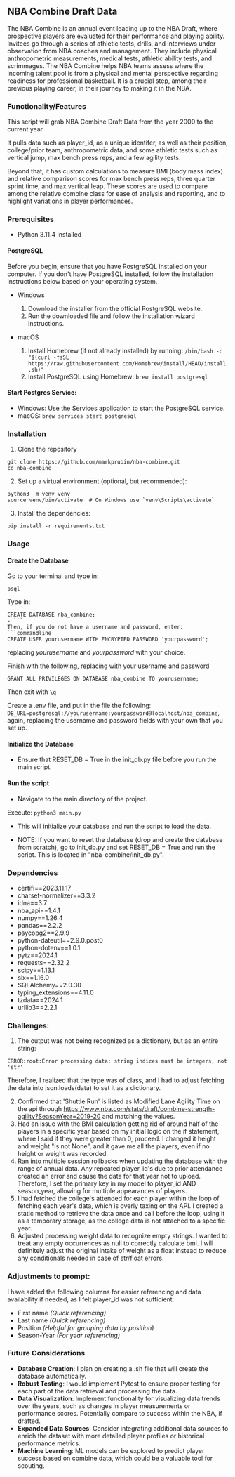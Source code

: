 ## NBA Combine Draft Data

The NBA Combine is an annual event leading up to the NBA Draft, where prospective players are evaluated for their performance and playing ability. Invitees go through a series of athletic tests, drills, and interviews under observation from NBA coaches and management. They include physical anthropometric measurements, medical tests, athletic ability tests, and scrimmages. The NBA Combine helps NBA teams assess where the incoming talent pool is from a physical and mental perspective regarding readiness for professional basketball. It is a crucial step, among their previous playing career, in their journey to making it in the NBA.

### Functionality/Features

This script will grab NBA Combine Draft Data from the year 2000 to the current year.

It pulls data such as player_id, as a unique identifer, as well as their position, college/prior team, anthropometric data, and some athletic tests such as vertical jump, max bench press reps, and a few agility tests.

Beyond that, it has custom calculations to measure BMI (body mass index) and relative comparison scores for max bench press reps, three quarter sprint time, and max vertical leap. These scores are used to compare among the relative combine class for ease of analysis and reporting, and to highlight variations in player performances.

### Prerequisites
- Python 3.11.4 installed 
#### PostgreSQL
Before you begin, ensure that you have PostgreSQL installed on your computer. If you don't have PostgreSQL installed, follow the installation instructions below based on your operating system.
- Windows

	1.	Download the installer from the official PostgreSQL website.
	2.	Run the downloaded file and follow the installation wizard instructions.
- macOS
	1.	Install Homebrew (if not already installed) by running:
`/bin/bash -c "$(curl -fsSL https://raw.githubusercontent.com/Homebrew/install/HEAD/install.sh)"`
  2.	Install PostgreSQL using Homebrew: `brew install postgresql`

#### Start Postgres Service:
- Windows: Use the Services application to start the PostgreSQL service.
- macOS: `brew services start postgresql`


### Installation
1. Clone the repository

```commandline
git clone https://github.com/markprubin/nba-combine.git
cd nba-combine
```
2. Set up a virtual environment (optional, but recommended):
```commandline
python3 -m venv venv
source venv/bin/activate  # On Windows use `venv\Scripts\activate`

```
3. Install the dependencies:
```commandline
pip install -r requirements.txt

```

### Usage

#### Create the Database
Go to your terminal and type in:
```commandline 
psql
```
Type in:
```commandline 
CREATE DATABASE nba_combine;
- ```
Then, if you do not have a username and password, enter:
```commandline
CREATE USER yourusername WITH ENCRYPTED PASSWORD 'yourpassword';
```
replacing *yourusername* and *yourpassword* with your choice.

Finish with the following, replacing with your username and password
```commandline
GRANT ALL PRIVILEGES ON DATABASE nba_combine TO yourusername;
```

Then exit with `\q`

Create a .env file, and put in the file the following: `DB_URL=postgresql://yourusername:yourpassword@localhost/nba_combine`, again, replacing the username and password fields with your own that you set up.

#### Initialize the Database
- Ensure that RESET_DB = True in the init_db.py file before you run the main script.

#### Run the script

- Navigate to the main directory of the project.

Execute:
`python3 main.py`

- This will initialize your database and run the script to load the data.

- NOTE: If you want to reset the database (drop and create the database from scratch), go to init_db.py and set RESET_DB = True and run the script. This is located in "nba-combine/init_db.py".

### Dependencies

- certifi==2023.11.17
- charset-normalizer==3.3.2
- idna==3.7
- nba_api==1.4.1
- numpy==1.26.4
- pandas==2.2.2
- psycopg2==2.9.9
- python-dateutil==2.9.0.post0
- python-dotenv==1.0.1
- pytz==2024.1
- requests==2.32.2
- scipy==1.13.1
- six==1.16.0
- SQLAlchemy==2.0.30
- typing_extensions==4.11.0
- tzdata==2024.1
- urllib3==2.2.1


### Challenges:

1. The output was not being recognized as a dictionary, but as an entire string:

`ERROR:root:Error processing data: string indices must be integers, not 'str'`

Therefore, I realized that the type was of class<str>, and I had to adjust fetching the data into json.loads(data) to set it as a dictionary.

2. Confirmed that 'Shuttle Run' is listed as Modified Lane Agility Time on the api through https://www.nba.com/stats/draft/combine-strength-agility?SeasonYear=2019-20 and matching the values.
3. Had an issue with the BMI calculation getting rid of around half of the players in a specific year based on my initial logic on the if statement, where I said if they were greater than 0, proceed. I changed it height and weight "is not None", and it gave me all the players, even if no height or weight was recorded.
4. Ran into multiple session rollbacks when updating the database with the range of annual data. Any repeated player_id's due to prior attendance created an error and cause the data for that year not to upload. Therefore, I set the primary key in my model to player_id AND season_year, allowing for multiple appearances of players.
5. I had fetched the college's attended for each player within the loop of fetching each year's data, which is overly taxing on the API. I created a static method to retrieve the data once and call before the loop, using it as a temporary storage, as the college data is not attached to a specific year.
6. Adjusted processing weight data to recognize empty strings. I wanted to treat any empty occurrences as null to correctly calculate bmi. I will definitely adjust the original intake of weight as a float instead to reduce any conditionals needed in case of str/float errors.
### Adjustments to prompt:

I have added the following columns for easier referencing and data availability if needed, as I felt player_id was not sufficient:
- First name *(Quick referencing)*
- Last name *(Quick referencing)*
- Position *(Helpful for grouping data by position)*
- Season-Year *(For year referencing)*



### Future Considerations
- **Database Creation**: I plan on creating a .sh file that will create the database automatically.
- **Robust Testing**: I would implement Pytest to ensure proper testing for each part of the data retrieval and processing the data.
- **Data Visualization**: Implement functionality for visualizing data trends over the years, such as changes in player measurements or performance scores. Potentially compare to success within the NBA, if drafted.
- **Expanded Data Sources**: Consider integrating additional data sources to enrich the dataset with more detailed player profiles or historical performance metrics.
- **Machine Learning**: ML models can be explored to predict player success based on combine data, which could be a valuable tool for scouting.